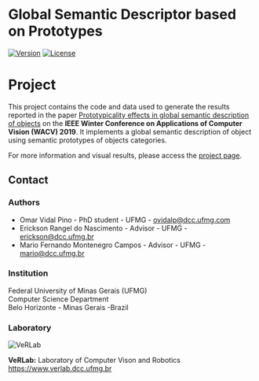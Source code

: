 # Global Semantic Descriptor based on Prototypes
[![Version](https://img.shields.io/badge/version-1.0-brightgreen.svg)](https://www.verlab.dcc.ufmg.br/semantic-hyperlapse)
[![License](https://img.shields.io/badge/license-GPL--3.0-blue.svg)](LICENSE)

# Project #

This project contains the code and data used to generate the results reported in the paper [Prototypicality effects in global semantic description of objects](https://www.verlab.dcc.ufmg.br/global-semantic-description/wacv2019/) on the **IEEE Winter Conference on Applications of Computer Vision (WACV) 2019**. It implements a global semantic description of object using semantic prototypes of objects categories.

For more information and visual results, please access the [project page](https://www.verlab.dcc.ufmg.br/global-semantic-description/).

## Contact ##

### Authors ###

* Omar Vidal Pino - PhD student - UFMG - ovidalp@dcc.ufmg.com
* Erickson Rangel do Nascimento - Advisor - UFMG - erickson@dcc.ufmg.br
* Mario Fernando Montenegro Campos - Advisor - UFMG - mario@dcc.ufmg.br

### Institution ###

Federal University of Minas Gerais (UFMG)  
Computer Science Department  
Belo Horizonte - Minas Gerais -Brazil 

### Laboratory ###

![VeRLab](https://www.dcc.ufmg.br/dcc/sites/default/files/public/verlab-logo.png)

**VeRLab:** Laboratory of Computer Vison and Robotics   
https://www.verlab.dcc.ufmg.br

